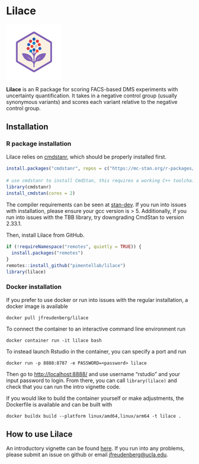
<!-- README.md is generated from README.Rmd. Please edit that file -->

# Lilace

<!-- badges: start -->
<!-- badges: end -->
<p align="left">
<img src="man/figures/lilace-logo.png" width="150">
</p>

**Lilace** is an R package for scoring FACS-based DMS experiments with
uncertainty quantification. It takes in a negative control group
(usually synonymous variants) and scores each variant relative to the
negative control group.

## Installation

### R package installation

Lilace relies on [cmdstanr](https://mc-stan.org/cmdstanr/), which should
be properly installed first.

``` r
install.packages("cmdstanr", repos = c("https://mc-stan.org/r-packages/", getOption("repos")))

# use cmdstanr to install CmdStan, this requires a working C++ toolchain and compiler
library(cmdstanr)
install_cmdstan(cores = 2)
```

The compiler requirements can be seen at
[stan-dev](https://github.com/stan-dev/stan/wiki/Coding-Style-and-Idioms#supported-cpp-versions-and-compilers).
If you run into issues with installation, please ensure your gcc version
is \> 5. Additionally, if you run into issues with the TBB library, try
downgrading CmdStan to version 2.33.1.

Then, install Lilace from GitHub.

``` r
if (!requireNamespace("remotes", quietly = TRUE)) {
  install.packages("remotes")
}
remotes::install_github("pimentellab/lilace")
library(lilace)
```

### Docker installation

If you prefer to use docker or run into issues with the regular
installation, a docker image is available

    docker pull jfreudenberg/lilace

To connect the container to an interactive command line environment run

    docker container run -it lilace bash

To instead launch Rstudio in the container, you can specify a port and
run

    docker run -p 8888:8787 -e PASSWORD=<password> lilace

Then go to <http://localhost:8888/> and use username “rstudio” and your
input password to login. From there, you can call `library(lilace)` and
check that you can run the intro vignette code.

If you would like to build the container yourself or make adjustments,
the Dockerfile is available and can be built with

    docker buildx build --platform linux/amd64,linux/arm64 -t lilace .

## How to use Lilace

An introductory vignette can be found
[here](https://pimentellab.com/lilace/articles/intro.html). If you run
into any problems, please submit an issue on github or email
<jfreudenberg@ucla.edu>.

